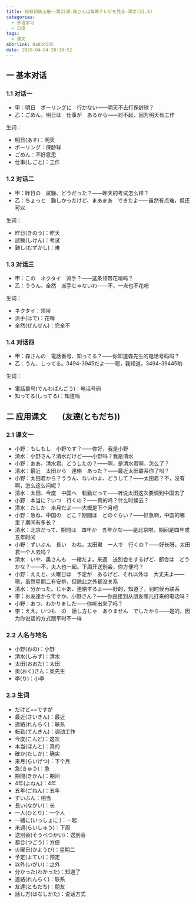 ```yaml
---
title: 标日初级上册——第22课-森さんは毎晩テレビを見る-课文(22.4)
categories:
  - 外语学习
  - 日语
tags:
  - 课文
abbrlink: 8a83d535
date: 2020-04-04 20:19:52
---
```

## 一 基本对话

### 1.1 对话一

* 甲：明日　ボーリングに　行かない——明天不去打保龄球？
* 乙：ごめん。明日は　仕事が　あるから——对不起，因为明天有工作

<!--more-->

生词：  

* 明日(あす)：明天
* ボーリング：保龄球
* ごめん：不好意思
* 仕事(しごと)：工作

### 1.2 对话二

* 甲：昨日の　試験、どうだった？——昨天的考试怎么样？
* 乙：ちょっと　難しかったけど、まあまあ　できたよ——虽然有点难，但还可以

生词：

* 昨日(きのう)：昨天
* 試験(しけん)：考试
* 難し(むずかし)：难

### 1.3 对话三

* 甲：この　ネクタイ　派手？——这条领带花哨吗？
* 乙：ううん、全然　派手じゃないわ——不，一点也不花哨

生词：

* ネクタイ：领带
* 派手(はで)：花哨
* 全然(ぜんぜん)：完全不

### 1.4 对话四

* 甲：森さんの　電話番号、知ってる？——你知道森先生的电话号码吗？
* 乙：うん、しってる。3494-3945だよ——嗯，我知道。3494-39445哟

生词：

* 電話番号(でんわばんごう)：电话号码
* 知ってる(しってる)：知道吗

## 二 应用课文　　(友達(ともだち))

### 2.1 课文一

* 小野：もしもし　小野です？——你好，我是小野
* 清水：小野さん？清水だけど——小野吗？我是清水
* 小野：ああ、清水君、どうしたの？——啊，是清水君啊，怎么了？
* 清水：最近　太田から　連絡　あった？——最近太田联系你了吗？
* 小野：太田君から？ううん、ないわよ、どうして？——太田君？不，没有啊，怎么这么问呢？
* 清水：太田、今度　中国へ　転勤だって——听说太田这次要调到中国去了
* 小野：本当に？いつ　行くの？——真的吗？什么时候去？
* 清水：たしか　来月だよ——大概是下个月吧
* 小野：急ね、中国の　どこ？期間は　どのぐらい？——好急啊，中国的哪里？期间有多长？
* 清水：北京だって、期間は　四年か　五年かな——是北京啦，期间是四年或五年时间
* 小野：ずいぶん　長い　わね。太田君　一人で　行くの？——好长呀，太田君一个人去吗？
* 清水：いや、奥さんも　一緒だよ。来週　送別会をするげど、都合は　どうかな？——不，夫人也一起。下周开送别会，你方便吗？
* 小野：ええと、火曜日は　予定が　あるげど、それ以外は　大丈夫よ——嗯，虽然星期二有安排，但除此之外都没关系
* 清水：分かった。じゃあ、連絡するよ——好的，知道了，到时候再联系
* 李：お友達からですか、小野さん？——你是接到从朋友哪儿打来的电话吗？
* 小野：あつ、わかりました——你听出来了吗？
* 李：ええ。いつも　の　話し方じゃ　ありません　でしたから——是的，因为你说话的方式跟平时不一样

### 2.2 人名与地名

* 小野(おの)：小野
* 清水(しみず)：清水
* 太田(おおた)：太田
* 奥(おく)さん：奥先生
* 李(り)：小李

### 2.3 生词

* だけど==ですが
* 最近(さいきん)：最近
* 連絡(れんらく)：联系
* 転勤(てんきん)：调动工作
* 今度(こんど)：这次
* 本当(ほんと)：真的
* 確か(たしか)：确实
* 来月(らいげつ)：下个月
* 急(きゅう)：急
* 期間(きかん)：期间
* 4年(よねん)：4年
* 五年(ごねん)：五年
* ずいぶん：相当
* 長い(ながい)：长
* 一人(ひとり)：一个人
* 一緒に(いっしょに )：一起
* 来週(らいしゅう)：下周
* 送別会(そうべつかい)：送別会
* 都合(つごう)：方便
* 火曜日(かようび)：星期二
* 予定(よてい)：预定
* 以外(いがい)：之外
* 分かった(わかった)：知道了
* 連絡(れんらく)：联系
* 友達(ともだち)：朋友
* 話し方(はなしかた)：说话方式
